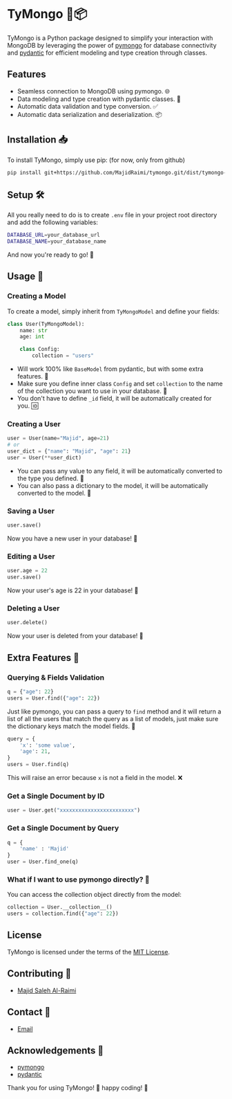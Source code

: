 # TyMongo 🐍📦

TyMongo is a Python package designed to simplify your interaction with MongoDB by leveraging the power of [pymongo](https://pymongo.readthedocs.io/) for database connectivity and [pydantic](https://pydantic-docs.helpmanual.io/) for efficient modeling and type creation through classes.

## Features
- Seamless connection to MongoDB using pymongo. 🌐
- Data modeling and type creation with pydantic classes. 🧱
- Automatic data validation and type conversion. ✅
- Automatic data serialization and deserialization. 📦

## Installation 📥
To install TyMongo, simply use pip: (for now, only from github)
```bash
pip install git+https://github.com/MajidRaimi/tymongo.git/dist/tymongo-0.0.1-py3-none-any.whl
```

## Setup 🛠️
All you really need to do is to create `.env` file in your project root directory and add the following variables:
```bash
DATABASE_URL=your_database_url
DATABASE_NAME=your_database_name
```
And now you're ready to go! 🚀

## Usage 📝
### Creating a Model
To create a model, simply inherit from `TyMongoModel` and define your fields:
```python
class User(TyMongoModel):
    name: str
    age: int

    class Config:
        collection = "users"
```
- Will work 100% like `BaseModel` from pydantic, but with some extra features. 🤩
- Make sure you define inner class `Config` and set `collection` to the name of the collection you want to use in your database. 📁
- You don't have to define `_id` field, it will be automatically created for you. 🆔

### Creating a User
```python
user = User(name="Majid", age=21)
# or
user_dict = {"name": "Majid", "age": 21}
user = User(**user_dict)
```
- You can pass any value to any field, it will be automatically converted to the type you defined. 🔄
- You can also pass a dictionary to the model, it will be automatically converted to the model. 🔄

### Saving a User
```python
user.save()
```
Now you have a new user in your database! 🎉

### Editing a User
```python
user.age = 22
user.save()
```
Now your user's age is 22 in your database! 🎉

### Deleting a User
```python
user.delete()
```
Now your user is deleted from your database! 🎉

## Extra Features 🤩
### Querying & Fields Validation
```python
q = {"age": 22}
users = User.find({"age": 22})
```
Just like pymongo, you can pass a query to `find` method and it will return a list of all the users that match the query as a list of models, just make sure the dictionary keys match the model fields. 🔑

```python
query = {
    'x': 'some value',
    'age': 21,
}
users = User.find(q)
```
This will raise an error because `x` is not a field in the model. ❌

### Get a Single Document by ID
```python
user = User.get("xxxxxxxxxxxxxxxxxxxxxxxx")
```

### Get a Single Document by Query
```python
q = {
    'name' : 'Majid'
}
user = User.find_one(q)
```

### What if I want to use pymongo directly? 🤔
You can access the collection object directly from the model:
```python
collection = User.__collection__()
users = collection.find({"age": 22})
```

## License
TyMongo is licensed under the terms of the [MIT License](LICENSE).


## Contributing 🤝
- [Majid Saleh Al-Raimi](https://www.majidraimi.com/)

## Contact 📧
- [Email](mailto:majidsraimi@gmail.com)

## Acknowledgements 🙏
- [pymongo](https://pymongo.readthedocs.io/)
- [pydantic](https://pydantic-docs.helpmanual.io/)


Thank you for using TyMongo! 🙌 happy coding! 🚀